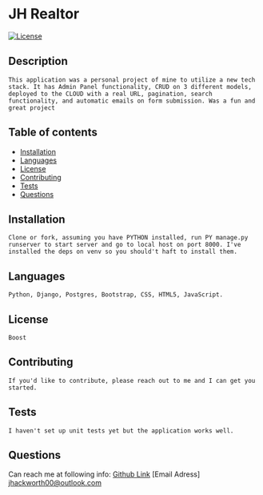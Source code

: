  # JH Realtor
  [![License](https://img.shields.io/badge/License-Boost%201.0-lightblue.svg)](https://www.boost.org/LICENSE_1_0.txt)
  ## Description
    This application was a personal project of mine to utilize a new tech stack. It has Admin Panel functionality, CRUD on 3 different models, deployed to the CLOUD with a real URL, pagination, search functionality, and automatic emails on form submission. Was a fun and great project
  
  ## Table of contents
  - [Installation](#installation)
  - [Languages](#languages)
  - [License](#license)
  - [Contributing](#contributing)
  - [Tests](#tests)
  - [Questions](#questions)
  
  ## Installation 
    Clone or fork, assuming you have PYTHON installed, run PY manage.py runserver to start server and go to local host on port 8000. I've installed the deps on venv so you should't haft to install them.
  
  ## Languages 
    Python, Django, Postgres, Bootstrap, CSS, HTML5, JavaScript.
  
  ## License 
    Boost

  ## Contributing 
    If you'd like to contribute, please reach out to me and I can get you started.
  
  ## Tests 
    I haven't set up unit tests yet but the application works well.
  
  ## Questions 
  Can reach me at following info:
    [Github Link](https://github.com/https://github.com/HacAtac/hacPython)
    [Email Adress] jhackworth00@outlook.com
